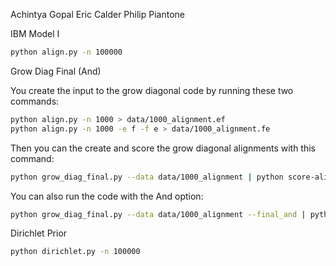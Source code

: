 Achintya Gopal
Eric Calder
Philip Piantone

IBM Model I 
```bash
python align.py -n 100000
```

Grow Diag Final (And)

You create the input to the grow diagonal code by running these two commands:

```bash
python align.py -n 1000 > data/1000_alignment.ef
python align.py -n 1000 -e f -f e > data/1000_alignment.fe
```
Then you can the create and score the grow diagonal alignments with this command:
```bash
python grow_diag_final.py --data data/1000_alignment | python score-alignments
```
You can also run the code with the And option:
```bash
python grow_diag_final.py --data data/1000_alignment --final_and | python score-alignments
```




Dirichlet Prior

```bash
python dirichlet.py -n 100000 
```
